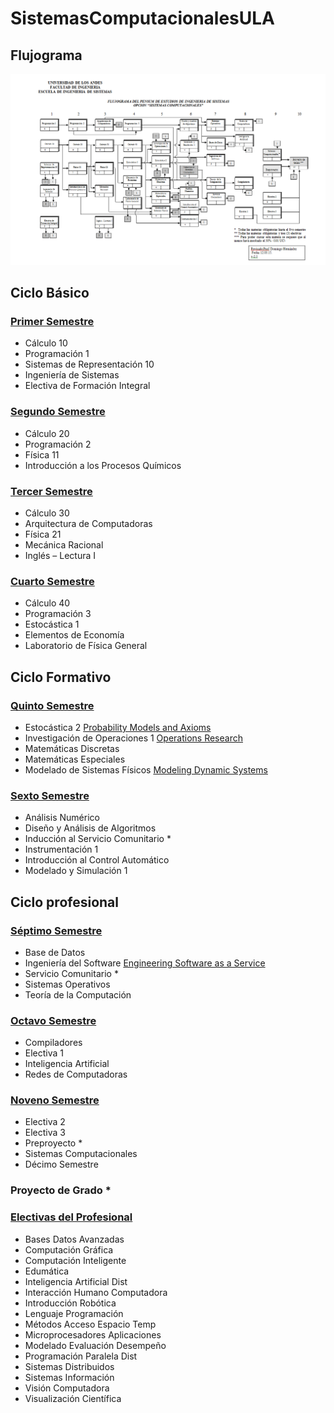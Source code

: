 # SistemasComputacionalesULA

## Flujograma

![Sistemas Computacionales](SistemasComputacionales.png?raw=true "Title")

## Ciclo Básico

### [Primer Semestre](Primer%20Semestre)
- Cálculo 10
- Programación 1
- Sistemas de Representación 10
- Ingeniería de Sistemas
- Electiva de Formación Integral

### [Segundo Semestre](Segundo%20Semestre)
- Cálculo 20
- Programación 2
- Física 11
- Introducción a los Procesos Químicos

### [Tercer Semestre](Tercer%20Semestre)
- Cálculo 30
- Arquitectura de Computadoras
- Física 21
- Mecánica Racional
- Inglés – Lectura I

### [Cuarto Semestre](Cuarto%20Semestre)
- Cálculo 40
- Programación 3
- Estocástica 1
- Elementos de Economía
- Laboratorio de Física General

## Ciclo Formativo

### [Quinto Semestre](Quinto%20Semestre)
- Estocástica 2 [Probability Models and Axioms](https://www.youtube.com/watch?v=j9WZyLZCBzs&list=PLUl4u3cNGP61MdtwGTqZA0MreSaDybji8)
- Investigación de Operaciones 1 [Operations Research](https://www.youtube.com/watch?v=WIWhQpR-CjY&list=PLgA4wLGrqI-ll9OSJmR5nU4lV4_aNTgKx)
- Matemáticas Discretas
- Matemáticas Especiales
- Modelado de Sistemas Físicos [Modeling Dynamic Systems](https://www.youtube.com/watch?v=vwso-xHLNGc&list=PL4VMBEQr3gME29eeHZyT_lDw3KCdAmwXR)

### [Sexto Semestre](Sexto%20Semestre)
- Análisis Numérico
- Diseño y Análisis de Algoritmos
- Inducción al Servicio Comunitario *
- Instrumentación 1
- Introducción al Control Automático
- Modelado y Simulación 1

## Ciclo profesional

### [Séptimo Semestre](Septimo%20Semestre)
- Base de Datos
- Ingeniería del Software [Engineering Software as a Service](https://courses.edx.org/courses/BerkeleyX/CS_CS169.1x/1T2014/course/)
- Servicio Comunitario *
- Sistemas Operativos
- Teoría de la Computación

### [Octavo Semestre](Octavo%20Semestre)
- Compiladores
- Electiva 1
- Inteligencia Artificial
- Redes de Computadoras

### [Noveno Semestre](Noveno%20Semestre)
- Electiva 2
- Electiva 3
- Preproyecto *
- Sistemas Computacionales
- Décimo Semestre

### Proyecto de Grado *

### [Electivas del Profesional](Electivas)
- Bases Datos Avanzadas
- Computación Gráfica
- Computación Inteligente
- Edumática
- Inteligencia Artificial Dist
- Interacción Humano Computadora
- Introducción Robótica
- Lenguaje Programación
- Métodos Acceso Espacio Temp
- Microprocesadores Aplicaciones
- Modelado Evaluación Desempeño
- Programación Paralela Dist
- Sistemas Distribuidos
- Sistemas Información
- Visión Computadora
- Visualización Científica
